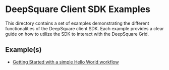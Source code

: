 # DeepSquare Client SDK Examples

This directory contains a set of examples demonstrating the different functionalities of the DeepSquare client SDK. Each example provides a clear guide on how to utilize the SDK to interact with the DeepSquare Grid.

## Example(s)

- [Getting Started with a simple Hello World workflow](examples\hello-world\README.md)
